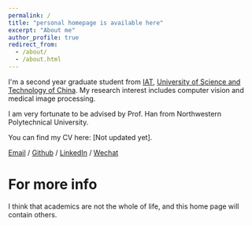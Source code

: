 ```yaml
---
permalink: /
title: "personal homepage is available here"
excerpt: "About me"
author_profile: true
redirect_from: 
  - /about/
  - /about.html
---
```


I'm a second year graduate student from [IAT](https://iat.ustc.edu.cn/), [University of Science and Technology of China](https://www.ustc.edu.cn/). My research interest includes computer vision and medical image processing.

I am very fortunate to be advised by Prof. Han from Northwestern Polytechnical University. 

You can find my CV here: [Not updated yet].

[Email](mailto:huiqian@mail.ustc.edu.cn) / [Github](https://github.com/HuiqianLi) / [LinkedIn](https://www.linkedin.com/in/cheyannelee/) / [Wechat]()

For more info
======
I think that academics are not the whole of life, and this home page will contain others. 
